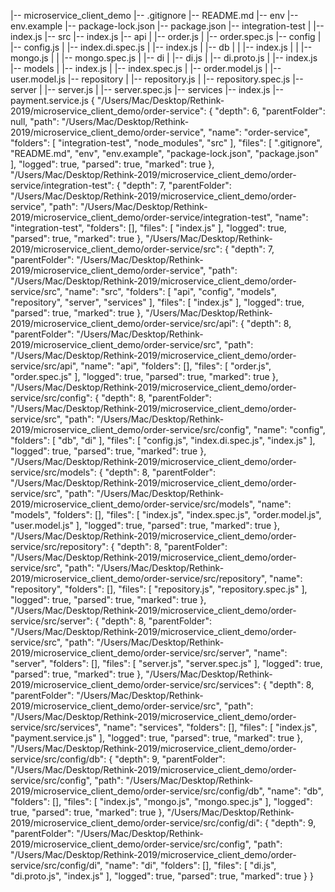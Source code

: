 |-- microservice_client_demo
    |-- .gitignore
    |-- README.md
    |-- env
    |-- env.example
    |-- package-lock.json
    |-- package.json
    |-- integration-test
    |   |-- index.js
    |-- src
        |-- index.js
        |-- api
        |   |-- order.js
        |   |-- order.spec.js
        |-- config
        |   |-- config.js
        |   |-- index.di.spec.js
        |   |-- index.js
        |   |-- db
        |   |   |-- index.js
        |   |   |-- mongo.js
        |   |   |-- mongo.spec.js
        |   |-- di
        |       |-- di.js
        |       |-- di.proto.js
        |       |-- index.js
        |-- models
        |   |-- index.js
        |   |-- index.spec.js
        |   |-- order.model.js
        |   |-- user.model.js
        |-- repository
        |   |-- repository.js
        |   |-- repository.spec.js
        |-- server
        |   |-- server.js
        |   |-- server.spec.js
        |-- services
            |-- index.js
            |-- payment.service.js
{
  "/Users/Mac/Desktop/Rethink-2019/microservice_client_demo/order-service": {
    "depth": 6,
    "parentFolder": null,
    "path": "/Users/Mac/Desktop/Rethink-2019/microservice_client_demo/order-service",
    "name": "order-service",
    "folders": [
      "integration-test",
      "node_modules",
      "src"
    ],
    "files": [
      ".gitignore",
      "README.md",
      "env",
      "env.example",
      "package-lock.json",
      "package.json"
    ],
    "logged": true,
    "parsed": true,
    "marked": true
  },
  "/Users/Mac/Desktop/Rethink-2019/microservice_client_demo/order-service/integration-test": {
    "depth": 7,
    "parentFolder": "/Users/Mac/Desktop/Rethink-2019/microservice_client_demo/order-service",
    "path": "/Users/Mac/Desktop/Rethink-2019/microservice_client_demo/order-service/integration-test",
    "name": "integration-test",
    "folders": [],
    "files": [
      "index.js"
    ],
    "logged": true,
    "parsed": true,
    "marked": true
  },
  "/Users/Mac/Desktop/Rethink-2019/microservice_client_demo/order-service/src": {
    "depth": 7,
    "parentFolder": "/Users/Mac/Desktop/Rethink-2019/microservice_client_demo/order-service",
    "path": "/Users/Mac/Desktop/Rethink-2019/microservice_client_demo/order-service/src",
    "name": "src",
    "folders": [
      "api",
      "config",
      "models",
      "repository",
      "server",
      "services"
    ],
    "files": [
      "index.js"
    ],
    "logged": true,
    "parsed": true,
    "marked": true
  },
  "/Users/Mac/Desktop/Rethink-2019/microservice_client_demo/order-service/src/api": {
    "depth": 8,
    "parentFolder": "/Users/Mac/Desktop/Rethink-2019/microservice_client_demo/order-service/src",
    "path": "/Users/Mac/Desktop/Rethink-2019/microservice_client_demo/order-service/src/api",
    "name": "api",
    "folders": [],
    "files": [
      "order.js",
      "order.spec.js"
    ],
    "logged": true,
    "parsed": true,
    "marked": true
  },
  "/Users/Mac/Desktop/Rethink-2019/microservice_client_demo/order-service/src/config": {
    "depth": 8,
    "parentFolder": "/Users/Mac/Desktop/Rethink-2019/microservice_client_demo/order-service/src",
    "path": "/Users/Mac/Desktop/Rethink-2019/microservice_client_demo/order-service/src/config",
    "name": "config",
    "folders": [
      "db",
      "di"
    ],
    "files": [
      "config.js",
      "index.di.spec.js",
      "index.js"
    ],
    "logged": true,
    "parsed": true,
    "marked": true
  },
  "/Users/Mac/Desktop/Rethink-2019/microservice_client_demo/order-service/src/models": {
    "depth": 8,
    "parentFolder": "/Users/Mac/Desktop/Rethink-2019/microservice_client_demo/order-service/src",
    "path": "/Users/Mac/Desktop/Rethink-2019/microservice_client_demo/order-service/src/models",
    "name": "models",
    "folders": [],
    "files": [
      "index.js",
      "index.spec.js",
      "order.model.js",
      "user.model.js"
    ],
    "logged": true,
    "parsed": true,
    "marked": true
  },
  "/Users/Mac/Desktop/Rethink-2019/microservice_client_demo/order-service/src/repository": {
    "depth": 8,
    "parentFolder": "/Users/Mac/Desktop/Rethink-2019/microservice_client_demo/order-service/src",
    "path": "/Users/Mac/Desktop/Rethink-2019/microservice_client_demo/order-service/src/repository",
    "name": "repository",
    "folders": [],
    "files": [
      "repository.js",
      "repository.spec.js"
    ],
    "logged": true,
    "parsed": true,
    "marked": true
  },
  "/Users/Mac/Desktop/Rethink-2019/microservice_client_demo/order-service/src/server": {
    "depth": 8,
    "parentFolder": "/Users/Mac/Desktop/Rethink-2019/microservice_client_demo/order-service/src",
    "path": "/Users/Mac/Desktop/Rethink-2019/microservice_client_demo/order-service/src/server",
    "name": "server",
    "folders": [],
    "files": [
      "server.js",
      "server.spec.js"
    ],
    "logged": true,
    "parsed": true,
    "marked": true
  },
  "/Users/Mac/Desktop/Rethink-2019/microservice_client_demo/order-service/src/services": {
    "depth": 8,
    "parentFolder": "/Users/Mac/Desktop/Rethink-2019/microservice_client_demo/order-service/src",
    "path": "/Users/Mac/Desktop/Rethink-2019/microservice_client_demo/order-service/src/services",
    "name": "services",
    "folders": [],
    "files": [
      "index.js",
      "payment.service.js"
    ],
    "logged": true,
    "parsed": true,
    "marked": true
  },
  "/Users/Mac/Desktop/Rethink-2019/microservice_client_demo/order-service/src/config/db": {
    "depth": 9,
    "parentFolder": "/Users/Mac/Desktop/Rethink-2019/microservice_client_demo/order-service/src/config",
    "path": "/Users/Mac/Desktop/Rethink-2019/microservice_client_demo/order-service/src/config/db",
    "name": "db",
    "folders": [],
    "files": [
      "index.js",
      "mongo.js",
      "mongo.spec.js"
    ],
    "logged": true,
    "parsed": true,
    "marked": true
  },
  "/Users/Mac/Desktop/Rethink-2019/microservice_client_demo/order-service/src/config/di": {
    "depth": 9,
    "parentFolder": "/Users/Mac/Desktop/Rethink-2019/microservice_client_demo/order-service/src/config",
    "path": "/Users/Mac/Desktop/Rethink-2019/microservice_client_demo/order-service/src/config/di",
    "name": "di",
    "folders": [],
    "files": [
      "di.js",
      "di.proto.js",
      "index.js"
    ],
    "logged": true,
    "parsed": true,
    "marked": true
  }
}

